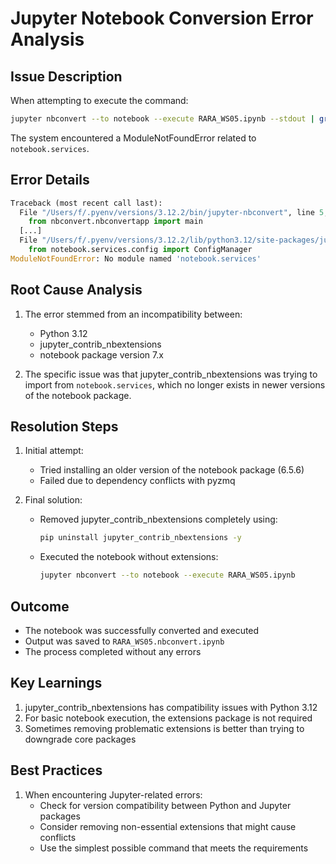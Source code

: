 # Jupyter Notebook Conversion Error Analysis

## Issue Description
When attempting to execute the command:
```bash
jupyter nbconvert --to notebook --execute RARA_WS05.ipynb --stdout | grep "Shape of independent features"
```
The system encountered a ModuleNotFoundError related to `notebook.services`.

## Error Details
```python
Traceback (most recent call last):
  File "/Users/f/.pyenv/versions/3.12.2/bin/jupyter-nbconvert", line 5, in <module>
    from nbconvert.nbconvertapp import main
  [...]
  File "/Users/f/.pyenv/versions/3.12.2/lib/python3.12/site-packages/jupyter_contrib_nbextensions/nbconvert_support/collapsible_headings.py", line 6, in <module>
    from notebook.services.config import ConfigManager
ModuleNotFoundError: No module named 'notebook.services'
```

## Root Cause Analysis
1. The error stemmed from an incompatibility between:
   - Python 3.12
   - jupyter_contrib_nbextensions
   - notebook package version 7.x

2. The specific issue was that jupyter_contrib_nbextensions was trying to import from `notebook.services`, which no longer exists in newer versions of the notebook package.

## Resolution Steps
1. Initial attempt:
   - Tried installing an older version of the notebook package (6.5.6)
   - Failed due to dependency conflicts with pyzmq

2. Final solution:
   - Removed jupyter_contrib_nbextensions completely using:
     ```bash
     pip uninstall jupyter_contrib_nbextensions -y
     ```
   - Executed the notebook without extensions:
     ```bash
     jupyter nbconvert --to notebook --execute RARA_WS05.ipynb
     ```

## Outcome
- The notebook was successfully converted and executed
- Output was saved to `RARA_WS05.nbconvert.ipynb`
- The process completed without any errors

## Key Learnings
1. jupyter_contrib_nbextensions has compatibility issues with Python 3.12
2. For basic notebook execution, the extensions package is not required
3. Sometimes removing problematic extensions is better than trying to downgrade core packages

## Best Practices
1. When encountering Jupyter-related errors:
   - Check for version compatibility between Python and Jupyter packages
   - Consider removing non-essential extensions that might cause conflicts
   - Use the simplest possible command that meets the requirements
